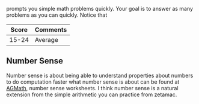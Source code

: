 
prompts you simple math problems quickly. Your goal is to answer as many problems as you can quickly. Notice that



| Score | Comments |
|-------|:---------|
|15-24  |Average                    |

## Number Sense
Number sense is about being able to understand properties about numbers to do computation faster
what number sense is about can be found at [AGMath](https://www.agmath.com/57427/index.html),
number sense worksheets. I think number sense is a natural extension from the simple arithmetic
you can practice from zetamac.